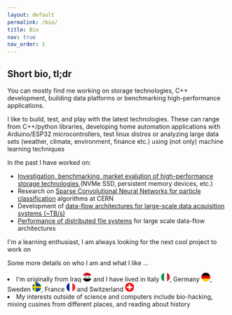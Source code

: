 ```yaml
---
layout: default
permalink: /bio/
title: Bio
nav: true
nav_order: 1
---
```


## Short bio, tl;dr

You can mostly find me working on storage technologies, C++ development, building data platforms or benchmarking high-performance applications.

I like to build, test, and play with the latest technologies. These can range from C++/python libraries, developing home automation applications with Arduino/ESP32 microcontrollers, test linux distros or analyzing large data sets (weather, climate, environment, finance etc.) using (not only) machine learning techniques

<span class="fa fa-tasks about-icon"></span> In the past I have worked on:
- <a href="https://www.epj-conferences.org/articles/epjconf/abs/2021/05/epjconf_chep2021_04013/epjconf_chep2021_04013.html">Investigation, benchmarking, market evalution of high-performance storage technologies </a>  (NVMe SSD, persistent memory devices, etc.)
- Research on <a href="https://iopscience.iop.org/article/10.1088/1742-6596/2438/1/012125/pdf/">Sparse Convolutional Neural Networks for particle classification</a> algorithms at CERN
- Development of <a href="https://www.epj-conferences.org/articles/epjconf/abs/2021/05/epjconf_chep2021_04014/epjconf_chep2021_04014.html">data-flow architectures for large-scale data acquisition systems (~TB/s)</a> 
- <a href="https://indico.cern.ch/event/708041/papers/3276145/files/9093-proceedings_Adam_Abed_Abud.pdf/">Performance of distributed file systems</a> for large scale data-flow architectures

I'm a learning enthusiast, I am always looking for the next cool project to work on


Some more details on who I am and what I like ...
<li> I'm originally from Iraq <img src="../assets/img/iraq.png" height="20px" /> and I have lived in Italy <img src="../assets/img/italy.png" height="20px" />, Germany <img src="../assets/img/germany.png" height="20px" />, Sweden <img src="../assets/img/sweden.png" height="20px" />, France <img src="../assets/img/france.png" height="20px" /> and Switzerland <img src="../assets/img/switzerland.png" height="20px" /> </li>
<li> My interests outside of science and computers include bio-hacking, mixing cusines from different places, and reading about history</li>

<!-- <img src="img/avatar-icon.png" alt="Avatar" style="float: left; width: 150px; height: 150px; border-radius: 50%; object-fit: cover;"> 
-->

<!--  I specialize in <a href="https://github.com/DUNE-DAQ/">Data Acquisition Systems</a> at <a href="https://home.cern/">CERN</a>, mainly focusing on software development and optimization of data intensive applications.</p> -->


<!--
-->
